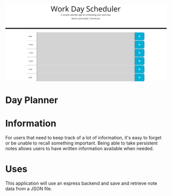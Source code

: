 ![GitHub Logo](assets/images/workdayscheduler.png)

# Day Planner

# Information
For users that need to keep track of a lot of information, it's easy to forget or be unable to recall something important. Being able to take persistent notes allows users to have written information available when needed.

# Uses
This application will use an express backend and save and retrieve note data from a JSON file.